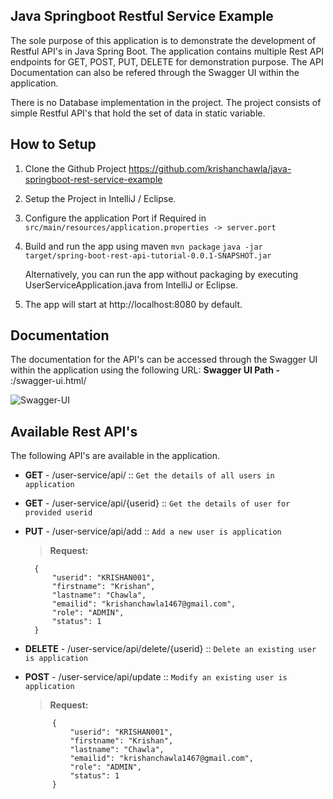 ## Java Springboot Restful Service Example

The sole purpose of this application is to demonstrate the development of Restful API's in Java Spring Boot. The application contains multiple Rest API endpoints for GET, POST, PUT, DELETE for demonstration purpose. The API Documentation can also be refered through the Swagger UI within the application.

There is no Database implementation in the project. The project consists of simple Restful API's that hold the set of data in static variable.

## How to Setup
1. Clone the Github Project
https://github.com/krishanchawla/java-springboot-rest-service-example

2. Setup the Project in IntelliJ / Eclipse.

3. Configure the application Port if Required in
    `src/main/resources/application.properties -> server.port`

4. Build and run the app using maven
    `mvn package`
    `java -jar target/spring-boot-rest-api-tutorial-0.0.1-SNAPSHOT.jar`
    
    Alternatively, you can run the app without packaging by executing UserServiceApplication.java from IntelliJ or Eclipse.

5. The app will start at http://localhost:8080 by default.

## Documentation
The documentation for the API's can be accessed through the Swagger UI within the application using the following URL:
**Swagger UI Path -** <Application-IP>:<ApplicationPort>/swagger-ui.html/
  
![Swagger-UI](https://user-images.githubusercontent.com/28475979/104162626-fe769800-541a-11eb-8489-f96fbb4316de.JPG)


## Available Rest API's
The following API's are available in the application.

* **GET** - /user-service/api/ :: `Get the details of all users in application`

* **GET** - /user-service/api/{userid} :: `Get the details of user for provided userid`

* **PUT** - /user-service/api/add :: `Add a new user is application`
    > **Request:**
      
        {
            "userid": "KRISHAN001",
            "firstname": "Krishan",
            "lastname": "Chawla",
            "emailid": "krishanchawla1467@gmail.com",
            "role": "ADMIN",
            "status": 1
        }

* **DELETE** - /user-service/api/delete/{userid} :: `Delete an existing user is application`

* **POST** - /user-service/api/update :: `Modify an existing user is application`
    > **Request:**
          
            {
                "userid": "KRISHAN001",
                "firstname": "Krishan",
                "lastname": "Chawla",
                "emailid": "krishanchawla1467@gmail.com",
                "role": "ADMIN",
                "status": 1
            }
